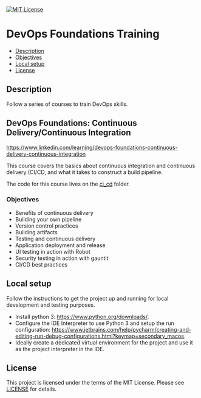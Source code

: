 [![MIT License](https://img.shields.io/badge/License-MIT-green.svg)](LICENSE.md)

# DevOps Foundations Training

* [Description](#description)
* [Objectives](#objectives)
* [Local setup](#local-setup)
* [License](#license)

## Description
Follow a series of courses to train DevOps skills.

## DevOps Foundations: Continuous Delivery/Continuous Integration
https://www.linkedin.com/learning/devops-foundations-continuous-delivery-continuous-integration

This course covers the basics about continuous integration and continuous delivery (CI/CD, and what it takes to construct a build pipeline.

The code for this course lives on the [ci_cd](./ci_cd) folder.

### Objectives
* Benefits of continuous delivery
* Building your own pipeline
* Version control practices
* Building artifacts
* Testing and continuous delivery
* Application deployment and release
* UI testing in action with Robot
* Security testing in action with gauntlt
* CI/CD best practices

## Local setup
Follow the instructions to get the project up and running for local development and testing purposes.
- Install python 3: https://www.python.org/downloads/. 
- Configure the IDE Interpreter to use Python 3 and setup the run configuration: https://www.jetbrains.com/help/pycharm/creating-and-editing-run-debug-configurations.html?keymap=secondary_macos.
- Ideally create a dedicated virtual environment for the project and use it as the project interpreter in the IDE.

## License
This project is licensed under the terms of the MIT License.
Please see [LICENSE](LICENSE.md) for details.
